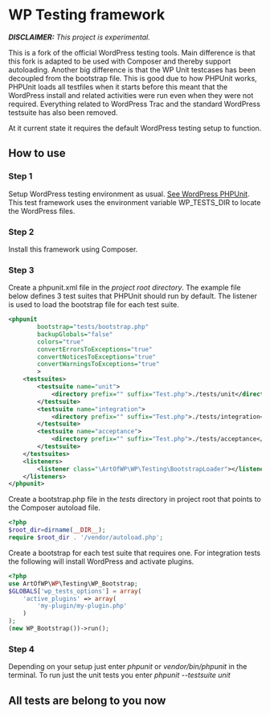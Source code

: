 # WP Testing framework
***DISCLAIMER:** This project is experimental.*

This is a fork of the official WordPress testing tools. Main difference is that this fork is adapted to be used with Composer and thereby support autoloading.
Another big difference is that the WP Unit testcases has been decoupled from the bootstrap file. This is good due to how PHPUnit works, PHPUnit loads all testfiles when it starts before this meant that the WordPress install and related activities were run even when they were not required.
Everything related to WordPress Trac and the standard WordPress testsuite has also been removed.

At it current state it requires the default WordPress testing setup to function.

## How to use
### Step 1
Setup WordPress testing environment as usual. [See WordPress PHPUnit](https://make.wordpress.org/core/handbook/testing/automated-testing/phpunit/).
This test framework uses the environment variable WP_TESTS_DIR  to locate the WordPress files.

### Step 2
Install this framework using Composer.

### Step 3
Create a phpunit.xml file in the *project root directory*. The example file below defines 3 test suites that PHPUnit should run by default.
The listener is used to load the bootstrap file for each test suite.
```xml
<phpunit
        bootstrap="tests/bootstrap.php"
        backupGlobals="false"
        colors="true"
        convertErrorsToExceptions="true"
        convertNoticesToExceptions="true"
        convertWarningsToExceptions="true"
	    >
    <testsuites>
        <testsuite name="unit">
            <directory prefix="" suffix="Test.php">./tests/unit</directory>
        </testsuite>
        <testsuite name="integration">
            <directory prefix="" suffix="Test.php">./tests/integration</directory>
        </testsuite>
        <testsuite name="acceptance">
            <directory prefix="" suffix="Test.php">./tests/acceptance</directory>
        </testsuite>
    </testsuites>
    <listeners>
        <listener class="\ArtOfWP\WP\Testing\BootstrapLoader"></listener>
    </listeners>
</phpunit>
```

Create a bootstrap.php file in the *tests* directory in project root that points to the Composer autoload file.

```php
<?php
$root_dir=dirname(__DIR__);
require $root_dir . '/vendor/autoload.php';

```

Create a bootstrap for each test suite that requires one. For integration tests the following will install WordPress and activate plugins.

```php
<?php
use ArtOfWP\WP\Testing\WP_Bootstrap;
$GLOBALS['wp_tests_options'] = array(
    'active_plugins' => array(
        'my-plugin/my-plugin.php'
    )
);
(new WP_Bootstrap())->run();
```

### Step 4

Depending on your setup just enter *phpunit* or *vendor/bin/phpunit* in the terminal. To run just the unit tests you enter *phpunit --testsuite unit*

## All tests are belong to you now
